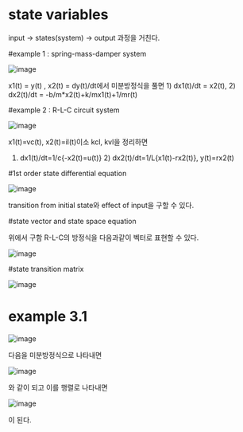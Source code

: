 # state variables
input -> states(system) -> output 과정을 거친다.

#example 1 : spring-mass-damper system

![image](https://github.com/user-attachments/assets/1bae04f5-009f-4fab-a934-87bbecdb97d8)

x1(t) = y(t) , x2(t) = dy(t)/dt에서 미분방정식을 풀면 1) dx1(t)/dt = x2(t), 2) dx2(t)/dt = -b/m*x2(t)+k/mx1(t)+1/mr(t)

#example 2 : R-L-C circuit system

![image](https://github.com/user-attachments/assets/9e3d4904-edeb-4aa8-a415-233d2a739afa)

x1(t)=vc(t), x2(t)=il(t)이소 kcl, kvl을 정리하면 

1) dx1(t)/dt=1/c{-x2(t)=u(t)} 2) dx2(t)/dt=1/L{x1(t)-rx2(t)}, y(t)=rx2(t)

#1st order state differential equation

![image](https://github.com/user-attachments/assets/adffb3b2-9f27-4819-a504-030007fec4f5)

transition from initial state와 effect of input을 구할 수 있다. 

#state vector and state space equation

위에서 구함 R-L-C의 방정식을 다음과같이 벡터로 표현할 수 있다.

![image](https://github.com/user-attachments/assets/b1636bc6-8e74-4fb0-8c7a-948aeed6c072)

#state transition matrix

![image](https://github.com/user-attachments/assets/7332a3b7-aedf-4847-89b2-76e8ad2925f8)

# example 3.1 

![image](https://github.com/user-attachments/assets/3de48adb-dfe5-438f-aba3-68ec29e97de4)

다음을 미분방정식으로 나타내면 

![image](https://github.com/user-attachments/assets/ee1f0661-7be4-4a8e-9787-e75790d0a1ac)

와 같이 되고 이를 행렬로 나타내면

![image](https://github.com/user-attachments/assets/bd1ce10f-b16a-4227-9c17-d6769c794f11)

이 된다. 
